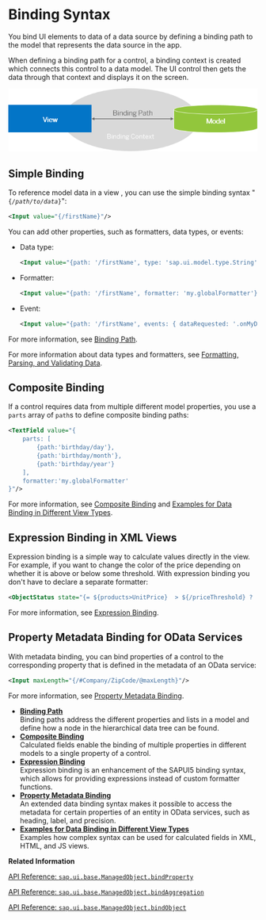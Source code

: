 <!-- loioe2e6f4127fe4450ab3cf1339c42ee832 -->

# Binding Syntax

You bind UI elements to data of a data source by defining a binding path to the model that represents the data source in the app.



When defining a binding path for a control, a binding context is created which connects this control to a data model. The UI control then gets the data through that context and displays it on the screen.

![](images/Binding_Syntax_493c875.png)



<a name="loioe2e6f4127fe4450ab3cf1339c42ee832__section_ezj_nhr_5cb"/>

## Simple Binding

To reference model data in a view , you can use the simple binding syntax "<code>{<i>/path/to/data</i>}</code>":

```xml
<Input value="{/firstName}"/>
```

You can add other properties, such as formatters, data types, or events:

-   Data type:

    ```xml
    <Input value="{path: '/firstName', type: 'sap.ui.model.type.String'}"/>
    ```

-   Formatter:

    ```xml
    <Input value="{path: '/firstName', formatter: 'my.globalFormatter'}"/>
    ```

-   Event:

    ```xml
    <Input value="{path: '/firstName', events: { dataRequested: '.onMyDataRequested'}"/>
    ```


For more information, see [Binding Path](binding-path-2888af4.md).

For more information about data types and formatters, see [Formatting, Parsing, and Validating Data](formatting-parsing-and-validating-data-07e4b92.md).



<a name="loioe2e6f4127fe4450ab3cf1339c42ee832__section_njl_ypr_5cb"/>

## Composite Binding

If a control requires data from multiple different model properties, you use a `parts` array of `path`s to define composite binding paths:

```xml
<TextField value="{
	parts: [
		{path:'birthday/day'},
		{path:'birthday/month'},
		{path:'birthday/year'}
	], 
	formatter:'my.globalFormatter'
}"/>
```

For more information, see [Composite Binding](composite-binding-a2fe8e7.md) and [Examples for Data Binding in Different View Types](examples-for-data-binding-in-different-view-types-25ab54b.md).



<a name="loioe2e6f4127fe4450ab3cf1339c42ee832__section_htn_jqr_5cb"/>

## Expression Binding in XML Views

Expression binding is a simple way to calculate values directly in the view. For example, if you want to change the color of the price depending on whether it is above or below some threshold. With expression binding you don't have to declare a separate formatter:

```xml
<ObjectStatus state="{= ${products>UnitPrice}  > ${/priceThreshold} ? 'Error' : 'Success' }"/>
```

For more information, see [Expression Binding](expression-binding-daf6852.md).



<a name="loioe2e6f4127fe4450ab3cf1339c42ee832__section_kft_lqr_5cb"/>

## Property Metadata Binding for OData Services

With metadata binding, you can bind properties of a control to the corresponding property that is defined in the metadata of an OData service:

```xml
<Input maxLength="{/#Company/ZipCode/@maxLength}"/>
```

For more information, see [Property Metadata Binding](property-metadata-binding-f5aa4bb.md).

-   **[Binding Path](binding-path-2888af4.md "Binding paths address the different properties and lists in a model and define how a node in the hierarchical data tree can be found.")**  
Binding paths address the different properties and lists in a model and define how a node in the hierarchical data tree can be found.
-   **[Composite Binding](composite-binding-a2fe8e7.md "Calculated fields enable the binding of multiple properties in different models to a
		single property of a control.")**  
Calculated fields enable the binding of multiple properties in different models to a single property of a control.
-   **[Expression Binding](expression-binding-daf6852.md "Expression binding is an enhancement of the SAPUI5 binding syntax, which
		allows for providing expressions instead of custom formatter functions.")**  
Expression binding is an enhancement of the SAPUI5 binding syntax, which allows for providing expressions instead of custom formatter functions.
-   **[Property Metadata Binding](property-metadata-binding-f5aa4bb.md "An extended data binding syntax makes it possible to access the metadata for certain properties of an entity in OData services, such as
		heading, label, and precision.")**  
An extended data binding syntax makes it possible to access the metadata for certain properties of an entity in OData services, such as heading, label, and precision.
-   **[Examples for Data Binding in Different View Types](examples-for-data-binding-in-different-view-types-25ab54b.md "Examples how complex syntax can be used for calculated fields in XML, HTML, and JS
        views.")**  
Examples how complex syntax can be used for calculated fields in XML, HTML, and JS views.

**Related Information**  


[API Reference: `sap.ui.base.ManagedObject.bindProperty`](https://ui5.sap.com/#/api/sap.ui.base.ManagedObject/methods/bindProperty)

[API Reference: `sap.ui.base.ManagedObject.bindAggregation`](https://ui5.sap.com/#/api/sap.ui.base.ManagedObject/methods/bindAggregation)

[API Reference: `sap.ui.base.ManagedObject.bindObject`](https://ui5.sap.com/#/api/sap.ui.base.ManagedObject/methods/bindObject)

